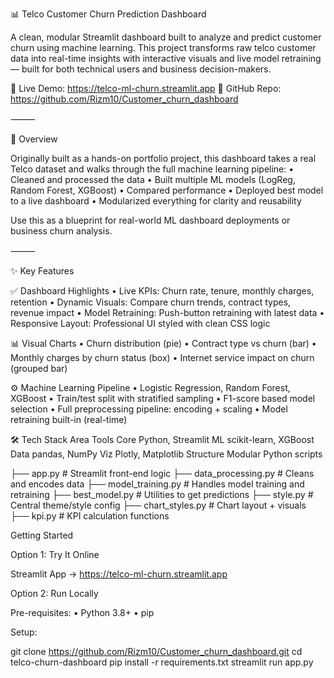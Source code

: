 📊 Telco Customer Churn Prediction Dashboard

A clean, modular Streamlit dashboard built to analyze and predict customer churn using machine learning. This project transforms raw telco customer data into real-time insights with interactive visuals and live model retraining — built for both technical users and business decision-makers.

🔗 Live Demo: https://telco-ml-churn.streamlit.app
📂 GitHub Repo: https://github.com/Rizm10/Customer_churn_dashboard


⸻

🎯 Overview

Originally built as a hands-on portfolio project, this dashboard takes a real Telco dataset and walks through the full machine learning pipeline:
	•	Cleaned and processed the data
	•	Built multiple ML models (LogReg, Random Forest, XGBoost)
	•	Compared performance
	•	Deployed best model to a live dashboard
	•	Modularized everything for clarity and reusability

Use this as a blueprint for real-world ML dashboard deployments or business churn analysis.

⸻

✨ Key Features

✅ Dashboard Highlights
	•	Live KPIs: Churn rate, tenure, monthly charges, retention
	•	Dynamic Visuals: Compare churn trends, contract types, revenue impact
	•	Model Retraining: Push-button retraining with latest data
	•	Responsive Layout: Professional UI styled with clean CSS logic

📊 Visual Charts
	•	Churn distribution (pie)
	•	Contract type vs churn (bar)
	•	Monthly charges by churn status (box)
	•	Internet service impact on churn (grouped bar)

⚙️ Machine Learning Pipeline
	•	Logistic Regression, Random Forest, XGBoost
	•	Train/test split with stratified sampling
	•	F1-score based model selection
	•	Full preprocessing pipeline: encoding + scaling
	•	Model retraining built-in (real-time)

🛠️ Tech Stack
Area Tools
Core Python, Streamlit
ML   scikit-learn, XGBoost
Data pandas, NumPy
Viz  Plotly, Matplotlib
Structure Modular Python scripts

├── app.py                # Streamlit front-end logic
├── data_processing.py   # Cleans and encodes data
├── model_training.py    # Handles model training and retraining
├── best_model.py        # Utilities to get predictions
├── style.py             # Central theme/style config
├── chart_styles.py      # Chart layout + visuals
├── kpi.py               # KPI calculation functions


Getting Started

Option 1: Try It Online

Streamlit App → https://telco-ml-churn.streamlit.app


Option 2: Run Locally

Pre-requisites:
	•	Python 3.8+
	•	pip

Setup:

git clone https://github.com/Rizm10/Customer_churn_dashboard.git
cd telco-churn-dashboard
pip install -r requirements.txt
streamlit run app.py



